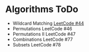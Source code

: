 # Algorithms ToDo

+ Wildcard Matching [LeetCode #44](https://leetcode.com/problems/wildcard-matching/)
+ Permutations LeetCode #46
+ Permutations II LeetCode #47
+ Combinations LeetCode #77
+ Subsets LeetCode #78